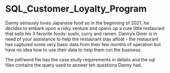 # SQL_Customer_Loyalty_Program
Danny seriously loves Japanese food so in the beginning of 2021, he decides to embark upon a risky venture and opens up a cute little restaurant that sells his 3 favorite foods: sushi, curry and ramen. Danny’s Diner is in need of your assistance to help the restaurant stay afloat - the restaurant has captured some very basic data from their few months of operation but have no idea how to use their data to help them run the business.

The pdf/word file has the case study requirements in details and the sql files contains the query used to answer teh questions Danny had.
